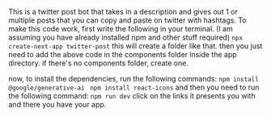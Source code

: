This is a twitter post bot that takes in a description and gives out 1 or multiple posts that you can copy and paste on twitter with hashtags. 
To make this code work, first write the following in your terminal. (I am assuming you have already installed npm and other stuff required)
```npx create-next-app twitter-post```
this will create a folder like that. 
then you just need to add the above code in the components folder inside the app directory. if there's no components folder, create one. 

now, to install the dependencies, run the following commands: 
```npm install @google/generative-ai ```
```npm install react-icons```
and then you need to run the following command: 
```npm run dev```
click on the links it presents you with and there you have your app. 
